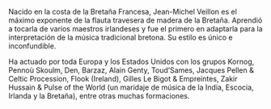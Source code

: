 Nacido en la costa de la Bretaña Francesa, Jean-Michel Veillon es el máximo exponente de la flauta travesera de madera de la Bretaña. Aprendió a tocarla de varios maestros irlandeses y fue el primero en adaptarla para la interpretación de la música tradicional bretona. Su estilo es único e inconfundible.

Ha actuado por toda Europa y los Estados Unidos con los grupos Kornog, Pennoù Skoulm, Den, Barzaz, Alain Genty, Toud’Sames, Jacques Pellen & Celtic Procession, Flook (Ireland), Gilles Le Bigot & Empreintes, Zakir Hussain & Pulse of the World (un maridaje de música de la India, Escocia, Irlanda y la Bretaña), entre otras muchas formaciones.
